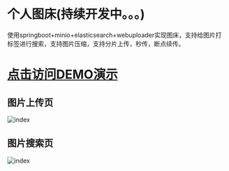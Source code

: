 # 个人图床(持续开发中。。。)
使用springboot+minio+elasticsearch+webuploader实现图床，支持给图片打标签进行搜索，支持图片压缩，支持分片上传，秒传，断点续传。

# [点击访问DEMO演示](http://www.tuituidan.com/image-host)

## 图片上传页

![index](https://raw.githubusercontent.com/tuituidan/image-host/develop/docs/show/index.jpg)

## 图片搜索页

![index](https://raw.githubusercontent.com/tuituidan/image-host/develop/docs/show/search.jpg)
